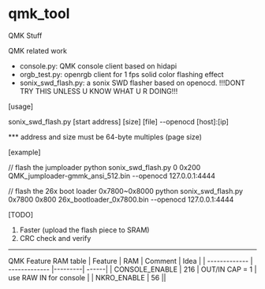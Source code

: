 # qmk_tool
QMK Stuff

QMK related work
* console.py: QMK console client based on hidapi
* orgb_test.py: openrgb client for 1 fps solid color flashing effect
* sonix_swd_flash.py: a sonix SWD flasher based on openocd. !!!DONT TRY THIS UNLESS U KNOW WHAT U R DOING!!!

[usage]

sonix_swd_flash.py [start address] [size] [file] --openocd [host]:[ip]

*** address and size must be 64-byte multiples (page size)

[example]

// flash the jumploader
python sonix_swd_flash.py 0 0x200 QMK_jumploader-gmmk_ansi_512.bin --openocd 127.0.0.1:4444

// flash the 26x boot loader 0x7800~0x8000
python sonix_swd_flash.py 0x7800 0x800 26x_bootloader_0x7800.bin --openocd 127.0.0.1:4444


[TODO]
1. Faster (upload the flash piece to SRAM)
2. CRC check and verify



------------


QMK Feature RAM table
| Feature       | RAM           | Comment |  Idea |
| ------------- | ------------- |---------| ------|
| CONSOLE_ENABLE  | 216  | OUT/IN CAP = 1 | use RAW IN for console |
| NKRO_ENABLE  | 56  ||
